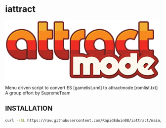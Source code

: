 # iattract
![iattract.png](https://raw.githubusercontent.com/RapidEdwin08/iattract/main/iattract.png )

Menu driven script to convert ES [gamelist.xml] to attractmode [romlist.txt]  
A group effort by SupremeTeam  

## INSTALLATION  

```bash
curl -sSL https://raw.githubusercontent.com/RapidEdwin08/iattract/main/iattract.sh  | bash  
```
